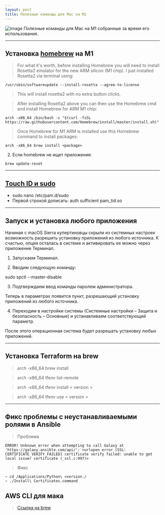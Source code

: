 ```yaml
---
layout: post
title: Полезные команды для Mac на M1
---
```


![image](https://user-images.githubusercontent.com/2937856/152644278-bbf90847-f189-4118-a7aa-18e66f5e9bc8.png)
Полезные команды для Mac на M1 собранные за время его использования.

____
## Установка [homebrew](https://docs.brew.sh/) на M1

> For what it's worth, before installing Homebrew you will need to install Rosetta2 emulator for the new ARM silicon (M1 chip). I just installed Rosetta2 via terminal using:
```
/usr/sbin/softwareupdate --install-rosetta --agree-to-license
```
> This will install rosetta2 with no extra button clicks.

> After installing Rosetta2 above you can then use the Homebrew cmd and install Homebrew for ARM M1 chip:  
```
arch -x86_64 /bin/bash -c "$(curl -fsSL https://raw.githubusercontent.com/Homebrew/install/master/install.sh)"
```
> Once Homebrew for M1 ARM is installed use this Homebrew command to install packages:   <package>
```
arch -x86_64 brew install <package>
```
2) Если homebrew не ищет приложения:
```
brew update-reset
```

____
## [Touch ID и sudo ](https://appleinsider.ru/tips-tricks/kak-ispolzovat-touch-id-v-terminale.html)

  - sudo nano /etc/pam.d/sudo
  - Первой строкой дописать: auth sufficient pam_tid.so

____
## Запуск и установка любого приложения
  Начиная с macOS Sierra купертиновцы скрыли из системных настроек возможность разрешить установку приложений из любого источника. К счастью, опция осталась в системе и активировать ее можно через приложение Терминал.

1. Запускаем Терминал.

2. Вводим следующую команду:

sudo spctl --master-disable

3. Подтверждаем ввод команды паролем администратора.

Теперь в параметрах появится пункт, разрешающий установку приложений из любого источника.

4. Переходим в настройки системы (Системные настройки – Защита и безопасность – Основные) и устанавливаем соответствующий параметр.

После этого операционная система будет разрешать установку любых приложений.

____
## Установка Terraform на brew
> arch -x86_64 brew install

> arch -x86_64 tfenv list-remote

> arch -x86_64 tfenv install < version >

> arch -x86_64 tfenv use < version >

____
## Фикс проблемы с неустанавливаемыми ролями в Ansible
> Проблема
```
ERROR! Unknown error when attempting to call Galaxy at 'https://galaxy.ansible.com/api/': <urlopen error [SSL: CERTIFICATE_VERIFY_FAILED] certificate verify failed: unable to get local issuer certificate (_ssl.c:997)>
```

> Фикс
```
~ cd /Applications/Python\ <version./
~ ./Install\ Certificates.command
```

## AWS CLI для мака
> [Ссылка на brew](https://formulae.brew.sh/formula/awscli)